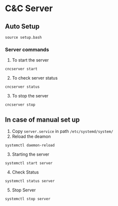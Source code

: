 # C&C Server

## Auto Setup
```
source setup.bash 
```
### Server commands
1. To start the server
```
cncserver start
```
2. To check server status
```
cncserver status
```
3. To stop the server
```
cncserver stop
```

## In case of manual set up
1. Copy `server.service` in path ` /etc/systemd/system/ `
2. Reload the deamon 
```
systemctl daemon-reload
```
3. Starting the server
```
systemctl start server
```
4. Check Status
```
systemctl status server
```
5. Stop Server
```
systemctl stop server
```